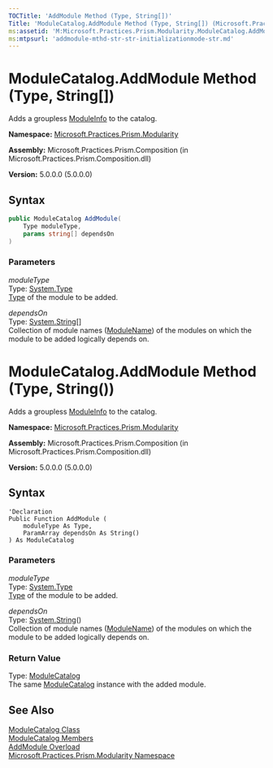 ```yaml
---
TOCTitle: 'AddModule Method (Type, String[])'
Title: 'ModuleCatalog.AddModule Method (Type, String[]) (Microsoft.Practices.Prism.Modularity)'
ms:assetid: 'M:Microsoft.Practices.Prism.Modularity.ModuleCatalog.AddModule(System.Type,System.String[])'
ms:mtpsurl: 'addmodule-mthd-str-str-initializationmode-str.md'
---
```


# ModuleCatalog.AddModule Method (Type, String[])

Adds a groupless [ModuleInfo](/patterns-practices/reference/moduleinfo-class-mspp-modularity) to the catalog.

**Namespace:** [Microsoft.Practices.Prism.Modularity](/patterns-practices/reference/mspp-modularity-namespace)

**Assembly:** Microsoft.Practices.Prism.Composition (in Microsoft.Practices.Prism.Composition.dll)

**Version:** 5.0.0.0 (5.0.0.0)

## Syntax

```C#
public ModuleCatalog AddModule(
	Type moduleType,
	params string[] dependsOn
)
```

### Parameters

*moduleType*  
Type: [System.Type](http://msdn.microsoft.com/en-us/library/42892f65)  
[Type](http://msdn.microsoft.com/en-us/library/42892f65) of the module to be added.

*dependsOn*  
Type: [System.String](http://msdn.microsoft.com/en-us/library/s1wwdcbf)[]  
Collection of module names ([ModuleName](/patterns-practices/reference/moduleinfo-modulename-property-mspp-modularity)) of the modules on which the module to be added logically depends on.


# ModuleCatalog.AddModule Method (Type, String())

Adds a groupless [ModuleInfo](/patterns-practices/reference/moduleinfo-class-mspp-modularity) to the catalog.

**Namespace:** [Microsoft.Practices.Prism.Modularity](/patterns-practices/reference/mspp-modularity-namespace)

**Assembly:** Microsoft.Practices.Prism.Composition (in Microsoft.Practices.Prism.Composition.dll)

**Version:** 5.0.0.0 (5.0.0.0)

## Syntax

```VB
'Declaration
Public Function AddModule ( 
	moduleType As Type,
	ParamArray dependsOn As String()
) As ModuleCatalog
```

### Parameters

*moduleType*  
Type: [System.Type](http://msdn.microsoft.com/en-us/library/42892f65)  
[Type](http://msdn.microsoft.com/en-us/library/42892f65) of the module to be added.

*dependsOn*  
Type: [System.String](http://msdn.microsoft.com/en-us/library/s1wwdcbf)()  
Collection of module names ([ModuleName](/patterns-practices/reference/moduleinfo-modulename-property-mspp-modularity)) of the modules on which the module to be added logically depends on.

### Return Value

Type: [ModuleCatalog](/patterns-practices/reference/modulecatalog-class-mspp-modularity)  
The same [ModuleCatalog](/patterns-practices/reference/modulecatalog-class-mspp-modularity) instance with the added module.

## See Also

[ModuleCatalog Class](/patterns-practices/reference/modulecatalog-class-mspp-modularity)<br/>
[ModuleCatalog Members](/patterns-practices/reference/modulecatalog-members-mspp-modularity)<br/>
[AddModule Overload](/patterns-practices/reference/modulecatalog-addmodule-method-mspp-modularity)<br/> 
[Microsoft.Practices.Prism.Modularity Namespace](/patterns-practices/reference/mspp-modularity-namespace)<br/>

